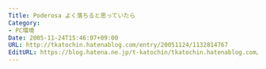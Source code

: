 ```yaml
---
Title: Poderosa よく落ちると思っていたら
Category:
- PC環境
Date: 2005-11-24T15:46:07+09:00
URL: http://tkatochin.hatenablog.com/entry/20051124/1132814767
EditURL: https://blog.hatena.ne.jp/t-katochin/tkatochin.hatenablog.com/atom/entry/6653586347154756218
---
```


<!--
　Poderosa よく落ちると思っていたら、ダウンロードページでちゃんと書いていました。
<blockquote cite="http://ja.poderosa.org/download/binary.html" title="Poderosa ダウンロード">
　VaraTerm のときからあった問題ですが、.NET Framework 1.1 SP1 適用環境においては、環境により Poderosa がクラッシュしやすくなる問題があります。これは .NET Framework の問題なのですが、有効な回避方法は見つかっていません。
　SP1 の適用されていない .NET Framework 1.1 ではこの問題は起きませんので、SP1 を適用済みの方はこれを削除することを推奨します。
　なお、.NET Framework 1.1 SP1 のみのアンインストールは行えませんので、一度 .NET Framework 1.1 (SP1) をアンインストールして、再び .NET Framework 1.1 (SP なし) をインストールするという手順になります。
</blockquote>
　他にもSP1をあてると動かなくなるソフトが、あるようですね。[http://www.borland.co.jp/delphi/devsupport/d8issues.html#0:title=Delphi8もIDEがまともに動かなくなる]って酷すぎるなぁ。で、やっぱりそちらでも、「SP1をアンインストールせい」って言われているわけですが、.NET Frameworkの脆弱性を解決したセキュリティパッチなんですよね？自分の方でパッチを作れよオイって感じ。どうかと思う。
　やっぱりランタイムが必須のものは厳しいですね。JREはまだOSを選ばないから意義があるけど、基本Winしかまともに動かない前提なのに、FrameworkというかOSのVMに近いこの.NETで、さらにWinでもまともに動かせないソフトがあるって、どういうことかと思う。
-->
